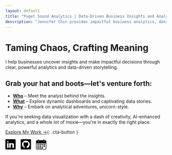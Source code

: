 ```yaml
---
layout: default
title: "Puget Sound Analytics | Data-Driven Business Insights and Analytics"
description: "Jennifer Chin provides impactful business analytics, data visualization, and storytelling, driving clarity and actionable insights through creativity and AI-enhanced analytics."
---
```


# Taming Chaos, Crafting Meaning

I help businesses uncover insights and make impactful decisions through clear, powerful analytics and data-driven storytelling.

## Grab your hat and boots—let's venture forth:

- **[Who](/who/)** – Meet the analyst behind the insights.
- **[What](/what/)** – Explore dynamic dashboards and captivating data stories.
- **[Why](/why/)** – Embark on analytical adventures, unicorn-style.

If you're seeking data visualization with a dash of creativity, AI-enhanced analytics, and a whole lot of moxie—you're in exactly the right place.

[Explore My Work →](/why/){: .cta-button }
<div style="display: flex; flex-wrap: wrap; gap: 0.5rem; align-items: center; margin-top: 0rem;">
 <div class="social-icons" style="display: flex; gap: 1rem;">
    <a href="https://linkedin.com/in/jennchin" target="_blank" aria-label="LinkedIn profile for Jennifer Chin">
      <img src="/assets/images/social/linkedin.png" alt="LinkedIn profile: Jenn Chin" style="height: 32px;" />
    </a>
    <a href="https://github.com/SheHasMoxie" target="_blank" aria-label="GitHub profile for Jenn Chin (SheHasMoxie)">
      <img src="/assets/images/social/github.png" alt="GitHub profile: Jenn Chin" style="height: 32px;" />
    </a>
    <a href="https://cal.com/jennchin" target="_blank" aria-label="Schedule a meeting with Jennifer Chin">
      <img src="/assets/images/social/calendar.png" alt="Schedule a chat with Jennifer Chin" style="height: 32px;" />
    </a>
  </div>
</div>
